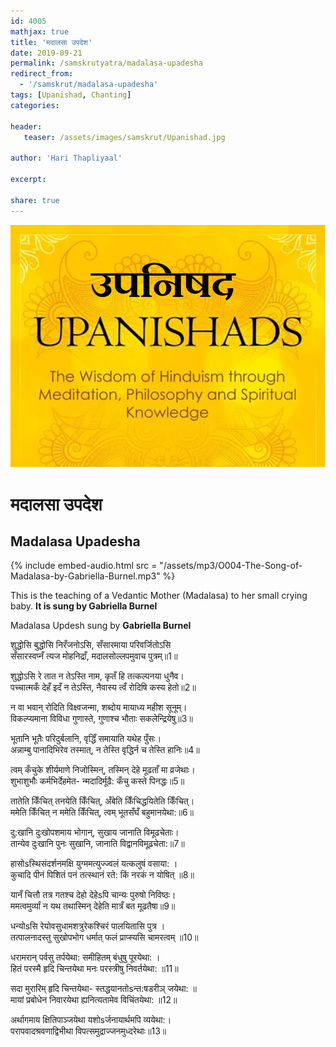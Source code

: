 ```yaml
---
id: 4005    
mathjax: true
title: 'मदालसा उपदेश'
date: 2019-09-21
permalink: /samskrutyatra/madalasa-upadesha
redirect_from: 
  - '/samskrut/madalasa-upadesha'
tags: [Upanishad, Chanting]
categories:

header:
   teaser: /assets/images/samskrut/Upanishad.jpg

author: 'Hari Thapliyaal'

excerpt:

share: true
---
```


![](/assets/images/samskrut/Upanishad.jpg)

# मदालसा उपदेश
## Madalasa Upadesha

{% include embed-audio.html src = "/assets/mp3/O004-The-Song-of-Madalasa-by-Gabriella-Burnel.mp3" %} 


This is the teaching of a Vedantic Mother (Madalasa) to her small crying baby. **It is sung by Gabriella Burnel**

Madalasa Updesh sung by **Gabriella Burnel**

  
शुद्धोसि बुद्धोसि निरँजनोऽसि, सँसारमाया परिवर्जितोऽसि  
सँसारस्वप्नँ त्यज मोहनिद्राँ, मदालसोल्लपमुवाच पुत्रम्॥1॥

शुद्धोऽसि रे तात न तेऽस्ति नाम, कृतँ हि तत्कल्पनया धुनैव।  
पच्चात्मकँ देहँ इदँ न तेऽस्ति, नैवास्य त्वँ रोदिषि कस्य हेतो॥2॥

न वा भवान् रोदिति विक्ष्वजन्मा, शब्दोय मायाध्य महीश सूनूम्।  
विकल्प्यमाना विविधा गुणास्ते, गुणाश्च भौताः सकलेन्द्रियेषु॥3॥  
  
भूतानि भूतैः परिदुर्बलानि, वृद्धिँ समायाति यथेह पुँसः।  
अन्नाम्बु पानादिभिरेव तस्मात्, न तेस्ति वृद्धिर्न च तेस्ति हानिः॥4॥  
  
त्वम् कँचुके शीर्यमाणे निजोस्मिन्, तस्मिन् देहे मूढताँ मा व्रजेथाः।  
शुभाशुभौः कर्मभिर्देहमेत- न्मदादिर्मूढै: कँचु कस्ते पिनद्धः॥5॥  
  
तातेति किँचित् तनयेति किँचित्, अँबेति किँचिद्धयितेति किँचित्।  
ममेति किँचित् न ममेति किँचित्, त्वम् भूतसँघँ बहुमानयेथा:॥6॥  
  
दु:खानि दुःखोपशमाय भोगान्, सुखाय जानाति विमूढचेताः।  
तान्येव दुःखानि पुनः सुखानि, जानाति विद्वानविमूढ़चेता:॥7॥  
  
हासोsस्थिसंदर्शनमक्षि युग्ममत्युज्ज्वलं यत्कलुषं वसाया: ।  
कुचादि पीनं पिशितं पनं तत्स्थानं रते: किं नरकं न योषित् ॥8॥

यानँ चित्तौ तत्र गतश्च देहो देहेsपि चान्यः पुरुषो निविष्ठः।  
ममत्वमुर्व्यां न यथ तथास्मिन् देहेति मात्रँ बत मूढतैषा॥9॥  
  
  
धन्योsसि रेयोवसुधामशत्रुरेकश्चिरं पालयितासि पुत्र ।  
तत्पालनादस्तु सुखोपभोग धर्मात् फलं प्राप्स्यसि चामरत्वम् ॥10॥  
  
धरामरान् पर्वसु तर्पयेथा: समीहितम् बंधुषु पूरयेथा: ।  
हितं परस्मै हृदि चिन्तयेथा मनः परस्त्रीषु निवर्तयेथा: ॥11॥  
  
सदा मुरारिम् हृदि चिन्तयेथा- स्तद्धयानतोsन्त:षडरीञ् जयेथा: ॥  
मायां प्रबोधेन निवारयेथा ह्यनित्यतामेव विचिंतयेथा: ॥12॥  
  
अर्थागमाय क्षितिपाञ्जयेथा यशोsर्जनायार्थमपि व्ययेथा:।  
परापवादश्रवणाद्विभीथा विपत्समुद्राज्जनमुध्दरेथाः॥13॥



